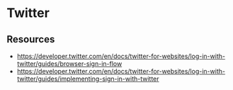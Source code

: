 # Twitter

## Resources

 * https://developer.twitter.com/en/docs/twitter-for-websites/log-in-with-twitter/guides/browser-sign-in-flow
 * https://developer.twitter.com/en/docs/twitter-for-websites/log-in-with-twitter/guides/implementing-sign-in-with-twitter
